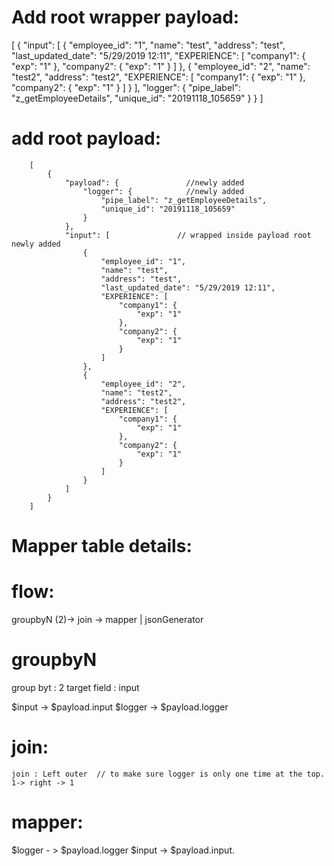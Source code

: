 

Add root wrapper payload:
=========================

[
    {
        "input": [
            {
                "employee_id": "1",
                "name": "test",
                "address": "test",
                "last_updated_date": "5/29/2019 12:11",
                "EXPERIENCE": [
                    "company1": {
                        "exp": "1"
                    },
                    "company2": {
                        "exp": "1"
                    }
                ]
            },
            {
                "employee_id": "2",
                "name": "test2",
                "address": "test2",
                "EXPERIENCE": [
                    "company1": {
                        "exp": "1"
                    },
                    "company2": {
                        "exp": "1"
                    }
                ]
            }
        ],
        "logger": {
            "pipe_label": "z_getEmployeeDetails",
            "unique_id": "20191118_105659"
        }
    }
]
          
          
add root payload:
=================

        [
            { 
                "payload": {               //newly added
                    "logger": {            //newly added   
                        "pipe_label": "z_getEmployeeDetails",
                        "unique_id": "20191118_105659"
                    }
                },
                "input": [               // wrapped inside payload root newly added
                    {
                        "employee_id": "1",
                        "name": "test",
                        "address": "test",
                        "last_updated_date": "5/29/2019 12:11",
                        "EXPERIENCE": [
                            "company1": {
                                "exp": "1"
                            },
                            "company2": {
                                "exp": "1"
                            }
                        ]
                    },
                    {
                        "employee_id": "2",
                        "name": "test2",
                        "address": "test2",
                        "EXPERIENCE": [
                            "company1": {
                                "exp": "1"
                            },
                            "company2": {
                                "exp": "1"
                            }
                        ]
                    }
                ]
            }
        ]
 
 
 
 Mapper table details:
 =====================
 
 
 
 flow:
 ====
 groupbyN (2)->  join  -> mapper
                  |
               jsonGenerator   
 
 
 groupbyN
 =========
 
 
 group byt : 2
 target field : input
 
 
 $input  -> $payload.input
 $logger -> $payload.logger


join:
====

    join : Left outer  // to make sure logger is only one time at the top.
    1-> right -> 1



mapper:
=======

$logger - > $payload.logger
$input  -> $payload.input.
